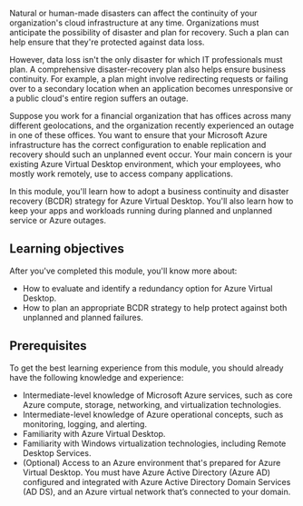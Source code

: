 Natural or human-made disasters can affect the continuity of your organization's cloud infrastructure at any time. Organizations must anticipate the possibility of disaster and plan for recovery. Such a plan can help ensure that they're protected against data loss.

However, data loss isn't the only disaster for which IT professionals must plan. A comprehensive disaster-recovery plan also helps ensure business continuity. For example, a plan might involve redirecting requests or failing over to a secondary location when an application becomes unresponsive or a public cloud's entire region suffers an outage.

Suppose you work for a financial organization that has offices across many different geolocations, and the organization recently experienced an outage in one of these offices. You want to ensure that your Microsoft Azure infrastructure has the correct configuration to enable replication and recovery should such an unplanned event occur. Your main concern is your existing Azure Virtual Desktop environment, which your employees, who mostly work remotely, use to access company applications.

In this module, you'll learn how to adopt a business continuity and disaster recovery (BCDR) strategy for Azure Virtual Desktop. You'll also learn how to keep your apps and workloads running during planned and unplanned service or Azure outages.

## Learning objectives

After you've completed this module, you'll know more about:

- How to evaluate and identify a redundancy option for Azure Virtual Desktop.
- How to plan an appropriate BCDR strategy to help protect against both unplanned and planned failures.

## Prerequisites

To get the best learning experience from this module, you should already have the following knowledge and experience:

- Intermediate-level knowledge of Microsoft Azure services, such as core Azure compute, storage, networking, and virtualization technologies.
- Intermediate-level knowledge of Azure operational concepts, such as monitoring, logging, and alerting.
- Familiarity with Azure Virtual Desktop.
- Familiarity with Windows virtualization technologies, including Remote Desktop Services.
- (Optional) Access to an Azure environment that's prepared for Azure Virtual Desktop. You must have Azure Active Directory (Azure AD) configured and integrated with Azure Active Directory Domain Services (AD DS), and an Azure virtual network that’s connected to your domain.